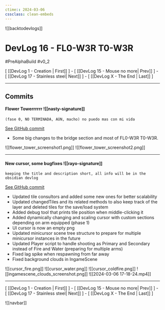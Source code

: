 ```yaml
---
ctime:: 2024-03-06
cssclass: clean-embeds
---
```

![[backtodevlogs]]
# DevLog 16 - FL0-W3R T0-W3R

#PreAlphaBuild #v0_2

\[ [[DevLog 1 - Creation | First]] \] - \[ [[DevLog 15 - Mouse no more| Prev]] \] - \[ [[DevLog 17 - Stainless steel| Next]] \] - \[ [[DevLog X - The End | Last]] \]

---

## Commits

#### Flower Towerrrrrr ![[nasty-signature]]
```
(fase 0, NO TERMINADA, AÚN, macho) no puedo mas con mi vida
```
[See GitHub commit](https://github.com/RayoROAR/GreenTop/commit/7171ef52fe62d534dd3e5cf93c94bde716325064)

- Some big changes to the bridge section and most of FL0-W3R T0-W3R.

![[flower_tower_screenshot1.png]]
![[flower_tower_screenshot2.png]]



---

#### New cursor, some bugfixes ![[rayo-signature]]
```
keeping the title and description short, all info will be in the obsidian devlog
```
[See GitHub commit](https://github.com/RayoROAR/GreenTop/commit/062daec93d4bfb082049111bc4e6ee8e4c7aaebb)

- Updated tile consultors and added some new ones for better scalability
- Updated changedTiles and its related methods to also keep track of the layer and deleted tiles for the save/load system
- Added debug tool that prints tile position when middle-clicking it
- Added dynamically changing and scaling cursor with custom sections depending on arm equipped (phase 1)
- UI cursor is now an empty png
- Updated minicursor scene tree structure to prepare for multiple minicursor instances in the future
- Updated Player script to handle shooting as Primary and Secondary instead of Fire and Water (preparing for multiple arms)
- Fixed lag spike when respawning from far away
- Fixed background clouds in IngameScene

![[cursor_fire.png]] ![[cursor_water.png]] ![[cursor_coldfire.png]]
![[ingamescene_clouds_screenshot.png]]
![[2024-03-06 17-18-24.mp4]]

---

\[ [[DevLog 1 - Creation | First]] \] - \[ [[DevLog 15 - Mouse no more| Prev]] \] - \[ [[DevLog 17 - Stainless steel| Next]] \] - \[ [[DevLog X - The End | Last]] \]

![[navbar]]